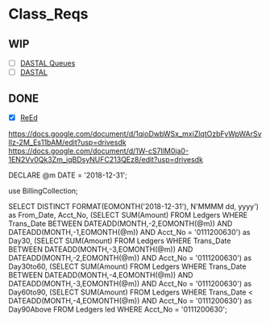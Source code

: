 # Class_Reqs

## WIP
- [ ] [DASTAL Queues](https://docs.google.com/document/d/1WRBgfmJ1TAKNn47L4OvfOVO3DYKf3Tu4epAfXlw58G0/edit?usp=sharing)
- [ ] [DASTAL ]()

## DONE

- [X] [ReEd](https://docs.google.com/document/d/1-_dCrdQAShw1eHxAJvTA1ClS03o5Zj4qekpMVFkEbGI)

https://docs.google.com/document/d/1qioDwbWSx_mxiZlqtOzbFyWpWArSvlIz-2M_Es11bAM/edit?usp=drivesdk
https://docs.google.com/document/d/1W-cS7IlM0ja0-1EN2Vv0Qk3Zm_iqBDsyNUFC213QEz8/edit?usp=drivesdk


DECLARE @m DATE = '2018-12-31';

use BillingCollection;

SELECT DISTINCT
	FORMAT(EOMONTH('2018-12-31'), N'MMMM dd, yyyy') as From_Date,
	Acct_No,
	(SELECT SUM(Amount) FROM Ledgers WHERE Trans_Date BETWEEN DATEADD(MONTH,-2,EOMONTH(@m)) AND DATEADD(MONTH,-1,EOMONTH(@m)) AND Acct_No = '0111200630') as Day30,
	(SELECT SUM(Amount) FROM Ledgers WHERE Trans_Date BETWEEN DATEADD(MONTH,-3,EOMONTH(@m)) AND DATEADD(MONTH,-2,EOMONTH(@m)) AND Acct_No = '0111200630') as Day30to60,
	(SELECT SUM(Amount) FROM Ledgers WHERE Trans_Date BETWEEN DATEADD(MONTH,-4,EOMONTH(@m)) AND DATEADD(MONTH,-3,EOMONTH(@m)) AND Acct_No = '0111200630') as Day60to90,
	(SELECT SUM(Amount) FROM Ledgers WHERE Trans_Date < DATEADD(MONTH,-4,EOMONTH(@m)) AND Acct_No = '0111200630') as Day90Above
	FROM Ledgers led WHERE Acct_No = '0111200630';
